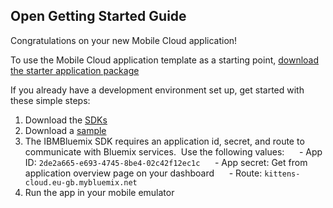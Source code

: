 Open Getting Started Guide
-----------------------------------------
Congratulations on your new Mobile Cloud application!

To use the Mobile Cloud application template as a starting point, [download the starter application package](https://console-classic-20150401-221943.eu-gb.bluemix.net:443/rest/../rest/apps/2de2a665-e693-4745-8be4-02c42f12ec1c/starter-download)

If you already have a development environment set up, get started with these simple steps:

1. Download the [SDKs](https://www.eu-gb.bluemix.net/docs/#starters/mobile/index.html#index)
2. Download a [sample](https://hub.jazz.net/user/mobilecloud)
3. The IBMBluemix SDK requires an application id, secret, and route to communicate with Bluemix services.  Use the following values:
     - App ID: `2de2a665-e693-4745-8be4-02c42f12ec1c`
     - App secret: Get from application overview page on your dashboard
     - Route: `kittens-cloud.eu-gb.mybluemix.net` 
4. Run the app in your mobile emulator